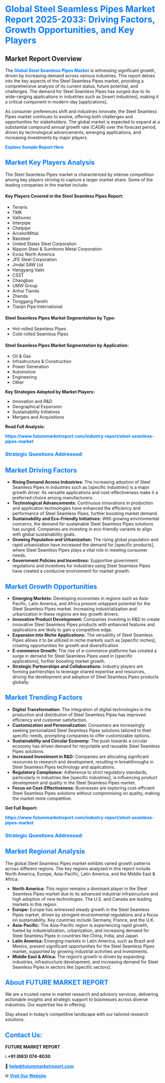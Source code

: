 <h1 style="color: #007BFF;">Global Steel Seamless Pipes Market Report 2025-2033: Driving Factors, Growth Opportunities, and Key Players</h1>

<section id="overview">
<h2>Market Report Overview</h2>
<p>The <a href="https://www.futuremarketreport.com/industry-report/steel-seamless-pipes-market" style="color: #007BFF; text-decoration: none;"><strong>Global Steel Seamless Pipes Market</strong></a> is witnessing significant growth, driven by increasing demand across various industries. This report delves into the key aspects of the Steel Seamless Pipes market, providing a comprehensive analysis of its current status, future potential, and challenges. The demand for Steel Seamless Pipes has surged due to its wide-ranging applications in industries such as [insert industries], making it a critical component in modern-day [applications].</p>
<p>As consumer preferences shift and industries innovate, the Steel Seamless Pipes market continues to evolve, offering both challenges and opportunities for stakeholders. The global market is expected to expand at a substantial compound annual growth rate (CAGR) over the forecast period, driven by technological advancements, emerging applications, and increasing investments by major players.</p>
</section>

<section id="overview">
<p><a href="https://www.futuremarketreport.com/request-sample/reportId=90984" style="color: #007BFF; text-decoration: none;"><strong>Explore Sample Report Here</strong></a></p>
</section>

<section id="key-players">
<h2 style="color: #007BFF;">Market Key Players Analysis</h2>
<p>The Steel Seamless Pipes market is characterized by intense competition among key players striving to capture a larger market share. Some of the leading companies in the market include:</p>
<h4>Key Players Covered in the Steel Seamless Pipes Report:</h4>
<ul><li>Tenaris</li><li>TMK</li><li>Vallourec</li><li>Interpipe</li><li>Chelpipe</li><li>ArcelorMittal</li><li>Baosteel</li><li>United States Steel Corporation</li><li>Nippon Steel &amp; Sumitomo Metal Corporation</li><li>Evraz North America</li><li>JFE Steel Corporation</li><li>Jindal SAW Ltd</li><li>Hengyang Valin</li><li>CSST</li><li>Changbao</li><li>UMW Group</li><li>Anhui Tianda</li><li>Zhenda</li><li>Tonggang Panshi</li><li>Tianjin Pipe International</li></ul>
<h4>Steel Seamless Pipes Market Segmentation by Type:</h4>
<ul><li>Hot-rolled Seamless Pipes</li><li>Cold-rolled Seamless Pipes</li></ul>

<h4>Steel Seamless Pipes Market Segmentation by Application:</h4>
<ul><li>Oil &amp; Gas</li><li>Infrastructure &amp; Construction</li><li>Power Generation</li><li>Automotive</li><li>Engineering</li><li>Other</li></ul>
<p><strong>Key Strategies Adopted by Market Players:</strong></p>
<ul>
<li>Innovation and R&D</li>
<li>Geographical Expansion</li>
<li>Sustainability Initiatives</li>
<li>Mergers and Acquisitions</li>
</ul>
</section>

<section>
<p><strong>Read Full Analysis: </strong></p><a href="https://www.futuremarketreport.com/industry-report/steel-seamless-pipes-market" style="color: #007BFF; text-decoration: none;"><strong>https://www.futuremarketreport.com/industry-report/steel-seamless-pipes-market</strong></a>
<h3 style="color: #007BFF;">Strategic Questions Addressed:</h3>
</section>

<section id="driving-factors">
<h2 style="color: #007BFF;">Market Driving Factors</h2>
<ul>
<li><strong>Rising Demand Across Industries:</strong> The increasing adoption of Steel Seamless Pipes in industries such as [specific industries] is a major growth driver. Its versatile applications and cost-effectiveness make it a preferred choice among manufacturers.</li>
<li><strong>Technological Advancements:</strong> Continuous innovations in production and application technologies have enhanced the efficiency and performance of Steel Seamless Pipes, further boosting market demand.</li>
<li><strong>Sustainability and Eco-Friendly Initiatives:</strong> With growing environmental concerns, the demand for sustainable Steel Seamless Pipes solutions has surged. Companies are investing in eco-friendly variants to align with global sustainability goals.</li>
<li><strong>Growing Population and Urbanization:</strong> The rising global population and rapid urbanization have increased the demand for [specific products], where Steel Seamless Pipes plays a vital role in meeting consumer needs.</li>
<li><strong>Government Policies and Incentives:</strong> Supportive government regulations and incentives for industries using Steel Seamless Pipes have created a conducive environment for market growth.</li>
</ul>
</section>

<section id="growth-opportunities">
<h2 style="color: #007BFF;">Market Growth Opportunities</h2>
<ul>
<li><strong>Emerging Markets:</strong> Developing economies in regions such as Asia-Pacific, Latin America, and Africa present untapped potential for the Steel Seamless Pipes market. Increasing industrialization and urbanization in these regions are key growth drivers.</li>
<li><strong>Innovative Product Development:</strong> Companies investing in R&D to create innovative Steel Seamless Pipes products with enhanced features and applications are likely to gain a competitive edge.</li>
<li><strong>Expansion into Niche Applications:</strong> The versatility of Steel Seamless Pipes allows it to be utilized in niche markets such as [specific niches], creating opportunities for growth and diversification.</li>
<li><strong>E-commerce Growth:</strong> The rise of e-commerce platforms has created a surge in demand for Steel Seamless Pipes used in [specific applications], further boosting market growth.</li>
<li><strong>Strategic Partnerships and Collaborations:</strong> Industry players are forming partnerships to leverage shared expertise and resources, driving the development and adoption of Steel Seamless Pipes products globally.</li>
</ul>
</section>

<section id="trending-factors">
<h2 style="color: #007BFF;">Market Trending Factors</h2>
<ul>
<li><strong>Digital Transformation:</strong> The integration of digital technologies in the production and distribution of Steel Seamless Pipes has improved efficiency and customer satisfaction.</li>
<li><strong>Customization and Personalization:</strong> Consumers are increasingly seeking personalized Steel Seamless Pipes solutions tailored to their specific needs, prompting companies to offer customizable options.</li>
<li><strong>Sustainability and Circular Economy:</strong> The push towards a circular economy has driven demand for recyclable and reusable Steel Seamless Pipes solutions.</li>
<li><strong>Increased Investment in R&D:</strong> Companies are allocating significant resources to research and development, resulting in breakthroughs in Steel Seamless Pipes technology and applications.</li>
<li><strong>Regulatory Compliance:</strong> Adherence to strict regulatory standards, particularly in industries like [specific industries], is influencing product development and quality in the Steel Seamless Pipes market.</li>
<li><strong>Focus on Cost-Effectiveness:</strong> Businesses are exploring cost-efficient Steel Seamless Pipes solutions without compromising on quality, making the market more competitive.</li>
</ul>
</section>

<section>
<p><strong>Get Full Report: </strong></p><a href="https://www.futuremarketreport.com/industry-report/steel-seamless-pipes-market" style="color: #007BFF; text-decoration: none;"><strong>https://www.futuremarketreport.com/industry-report/steel-seamless-pipes-market</strong></a>
<h3 style="color: #007BFF;">Strategic Questions Addressed:</h3>
</section>


<section id="regional-analysis">
<h2 style="color: #007BFF;">Market Regional Analysis</h2>
<p>The global Steel Seamless Pipes market exhibits varied growth patterns across different regions. The key regions analyzed in this report include North America, Europe, Asia-Pacific, Latin America, and the Middle East & Africa:</p>
<ul>
<li><strong>North America:</strong> This region remains a dominant player in the Steel Seamless Pipes market due to its advanced industrial infrastructure and high adoption of new technologies. The U.S. and Canada are leading markets in this region.</li>
<li><strong>Europe:</strong> Europe has witnessed steady growth in the Steel Seamless Pipes market, driven by stringent environmental regulations and a focus on sustainability. Key countries include Germany, France, and the U.K.</li>
<li><strong>Asia-Pacific:</strong> The Asia-Pacific region is experiencing rapid growth, fueled by industrialization, urbanization, and increasing demand for Steel Seamless Pipes in countries like China, India, and Japan.</li>
<li><strong>Latin America:</strong> Emerging markets in Latin America, such as Brazil and Mexico, present significant opportunities for the Steel Seamless Pipes market, supported by growing industrial activities and investments.</li>
<li><strong>Middle East & Africa:</strong> The region’s growth is driven by expanding industries, infrastructure development, and increasing demand for Steel Seamless Pipes in sectors like [specific sectors].</li>
</ul>
</section>

<footer>
<h2 style="color: #007BFF;">About FUTURE MARKET REPORT</h2>
<p>We are a trusted name in market research and advisory services, delivering actionable insights and strategic support to businesses across diverse industries. Our expertise lies in offering:</p>

<p>Stay ahead in today’s competitive landscape with our tailored research solutions.</p>

<h2 style="color: #007BFF;">Contact Us:</h2>
<p><strong>FUTURE MARKET REPORT</strong></p>
<p>📞 <strong>+91 (883) 074-8030</strong></p>
<p>📧 <strong><a href="mailto:help@futuremarketreport.com" style="color: #007BFF;">help@futuremarketreport.com</a></strong></p>
<p>🌐 <strong><a href="https://www.futuremarketreport.com/" style="color: #007BFF;">Visit Our Website</a></strong></p>
</footer>